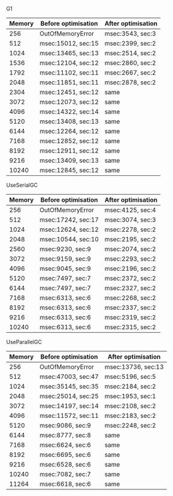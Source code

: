 G1

| Memory | Before optimisation | After optimisation |
|--------|---------------------|--------------------|
| 256    | OutOfMemoryError    | msec:3543, sec:3   |
| 512    | msec:15012, sec:15  | msec:2399, sec:2   |
| 1024   | msec:13465, sec:13  | msec:2514, sec:2   |
| 1536   | msec:12104, sec:12  | msec:2860, sec:2   |
| 1792   | msec:11102, sec:11  | msec:2667, sec:2   |
| 2048   | msec:11851, sec:11  | msec:2878, sec:2   |
| 2304   | msec:12451, sec:12  | same               |
| 3072   | msec:12073, sec:12  | same               |
| 4096   | msec:14322, sec:14  | same               |
| 5120   | msec:13408, sec:13  | same               |
| 6144   | msec:12264, sec:12  | same               |
| 7168   | msec:12852, sec:12  | same               |
| 8192   | msec:12911, sec:12  | same               |
| 9216   | msec:13409, sec:13  | same               |
| 10240  | msec:12845, sec:12  | same               |


UseSerialGC

| Memory | Before optimisation | After optimisation |
|--------|---------------------|--------------------|
| 256    | OutOfMemoryError    | msec:4125, sec:4   |
| 512    | msec:17242, sec:17  | msec:3074, sec:3   |
| 1024   | msec:12624, sec:12  | msec:2278, sec:2   |
| 2048   | msec:10544, sec:10  | msec:2195, sec:2   |
| 2560   | msec:9230, sec:9    | msec:2074, sec:2   |
| 3072   | msec:9159, sec:9    | msec:2293, sec:2   |
| 4096   | msec:9045, sec:9    | msec:2196, sec:2   |
| 5120   | msec:7497, sec:7    | msec:2372, sec:2   |
| 6144   | msec:7497, sec:7    | msec:2327, sec:2   |
| 7168   | msec:6313, sec:6    | msec:2268, sec:2   |
| 8192   | msec:6313, sec:6    | msec:2337, sec:2   |
| 9216   | msec:6313, sec:6    | msec:2319, sec:2   |
| 10240  | msec:6313, sec:6    | msec:2315, sec:2   |


UseParallelGC

| Memory | Before optimisation | After optimisation |
|--------|---------------------|--------------------|
| 256    | OutOfMemoryError    | msec:13736, sec:13 |
| 512    | msec:47003, sec:47  | msec:5196, sec:5   |
| 1024   | msec:35145, sec:35  | msec:2184, sec:2   |
| 2048   | msec:25014, sec:25  | msec:1953, sec:1   |
| 3072   | msec:14197, sec:14  | msec:2108, sec:2   |
| 4096   | msec:11572, sec:11  | msec:2183, sec:2   |
| 5120   | msec:9086, sec:9    | msec:2248, sec:2   |
| 6144   | msec:8777, sec:8    | same               |
| 7168   | msec:6624, sec:6    | same               |
| 8192   | msec:6695, sec:6    | same               |
| 9216   | msec:6528, sec:6    | same               |
| 10240  | msec:7082, sec:7    | same               |
| 11264  | msec:6618, sec:6    | same               |

